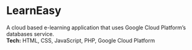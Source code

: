 # LearnEasy
A cloud based e-learning application that uses Google Cloud Platform’s databases service.\
**Tech:** HTML, CSS, JavaScript, PHP, Google Cloud Platform
